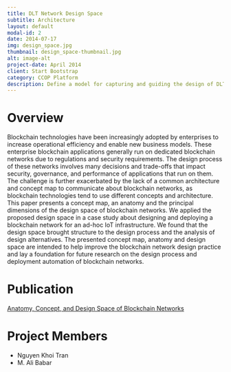 ```yaml
---
title: DLT Network Design Space
subtitle: Architecture
layout: default
modal-id: 2
date: 2014-07-17
img: design_space.jpg
thumbnail: design_space-thumbnail.jpg
alt: image-alt
project-date: April 2014
client: Start Bootstrap
category: CCOP Platform
description: Define a model for capturing and guiding the design of DLT networks. 
---
```


# Overview
Blockchain technologies have been increasingly adopted by enterprises to increase operational efficiency and enable new business models. These enterprise blockchain applications generally run on dedicated blockchain networks due to regulations and security requirements. The design process of these networks involves many decisions and trade-offs that impact security, governance, and performance of applications that run on them. The challenge is further exacerbated by the lack of a common architecture and concept map to communicate about blockchain networks, as blockchain technologies tend to use different concepts and architecture. This paper presents a concept map, an anatomy and the principal dimensions of the design space of blockchain networks. We applied the proposed design space in a case study about designing and deploying a blockchain network for an ad-hoc IoT infrastructure. We found that the design space brought structure to the design process and the analysis of design alternatives. The presented concept map, anatomy and design space are intended to help improve the blockchain network design practice and lay a foundation for future research on the design process and deployment automation of blockchain networks.

# Publication

[Anatomy, Concept, and Design Space of Blockchain Networks](https://ieeexplore.ieee.org/document/9101315)

# Project Members

- Nguyen Khoi Tran
- M. Ali Babar